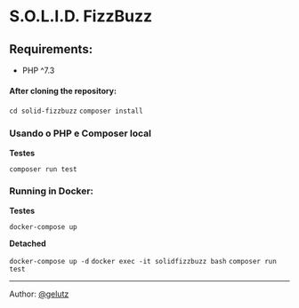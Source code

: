 # S.O.L.I.D. FizzBuzz
## Requirements:
- PHP ^7.3

#### After cloning the repository:
`cd solid-fizzbuzz`
`composer install`

### Usando o PHP e Composer local
<b> Testes </b>

`composer run test`

### Running in Docker:
<b> Testes </b>

`docker-compose up`

<b> Detached </b>

`docker-compose up -d`
`docker exec -it solidfizzbuzz bash`
`composer run test`

-----------
Author: [@gelutz](https://github.com/gelutz)